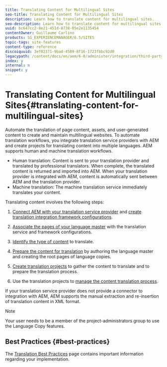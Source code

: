 ```yaml
---
title: Translating Content for Multilingual Sites
seo-title: Translating Content for Multilingual Sites
description: Learn how to translate content for multilingual sites.
seo-description: Learn how to translate content for multilingual sites.
uuid: bc647cc2-8e21-451d-8738-05e2e1135454
contentOwner: Guillaume Carlino
products: SG_EXPERIENCEMANAGER/6.5/SITES
topic-tags: site-features
content-type: reference
discoiquuid: 3ef02371-9bad-4589-8f16-1723fbbc92d0
legacypath: /content/docs/en/aem/6-0/administer/integration/third-party-services/machine-translation
index: y
internal: n
snippet: y
---
```


# Translating Content for Multilingual Sites{#translating-content-for-multilingual-sites}

Automate the translation of page content, assets, and user-generated content to create and maintain multilingual websites. To automate translation workflows, you integrate translation service providers with AEM and create projects for translating content into multiple languages. AEM supports human and machine translation workflows.

* Human translation: Content is sent to your translation provider and translated by professional translators. When complete, the translated content is returned and imported into AEM. When your translation provider is integrated with AEM, content is automatically sent between AEM and the translation provider. 
* Machine translation: The machine translation service immediately translates your content.

Translating content involves the following steps:

1. [Connect AEM with your translation service provider](/sites/administering/using/tc-tic.md#connecting-to-a-translation-service-provider) and [create translation integration framework configurations](/sites/administering/using/tc-tic.md). 

1. [Associate the pages of your language master](/sites/administering/using/tc-tic.md#configuring-pages-for-translation) with the translation service and framework configurations.
1. [Identify the type of content](/sites/administering/using/tc-rules.md) to translate.
1. [Prepare the content for translation](/sites/administering/using/tc-prep.md) by authoring the language master and creating the root pages of language copies.
1. [Create translation projects](/sites/administering/using/tc-manage.md#main-pars_title_4) to gather the content to translate and to prepare the translation process.
1. Use the translation projects to [manage the content translation process](/sites/administering/using/tc-manage.md).

If your translation service provider does not provide a connector to integration with AEM, AEM supports the manual extraction and re-insertion of translation content in XML format.

>[!NOTE]
>
>Your user needs to be a member of the project-administrators group to use the Language Copy features.

## Best Practices {#best-practices}

The [Translation Best Practices](/sites/administering/using/tc-bp.md) page contains important information regarding your implementation.
